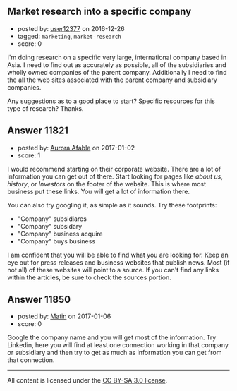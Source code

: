 ## Market research into a specific company

- posted by: [user12377](https://stackexchange.com/users/9916553/user12377) on 2016-12-26
- tagged: `marketing`, `market-research`
- score: 0

I'm doing research on a specific very large, international company based in Asia.  I need to find out as accurately as possible, all of the subsidiaries and wholly owned companies of the parent company.  Additionally I need to find the all the web sites associated with the parent company and subsidiary companies.

 Any suggestions as to a good place to start? Specific resources for this type of research?  Thanks.


## Answer 11821

- posted by: [Aurora Afable](https://stackexchange.com/users/5912654/aurora-afable) on 2017-01-02
- score: 1

I would recommend starting on their corporate website. There are a lot of information you can get out of there. Start looking for pages like *about us*, *history*, or *Investors* on the footer of the website. This is where most business put these links. You will get a lot of information there. 

You can also try googling it, as simple as it sounds. Try these footprints:

* "Company" subsidiares
* "Company" subsidary
* "Company" business acquire
* "Company" buys business

I am confident that you will be able to find what you are looking for. Keep an eye out for press releases and business websites that publish news. Most (if not all) of these websites will point to a source. If you can't find any links within the articles, be sure to check the sources portion. 


## Answer 11850

- posted by: [Matin](https://stackexchange.com/users/2715241/matin) on 2017-01-06
- score: 0

Google the company name and you will get most of the information. Try Linkedin, here you will find at least one connection working in that company or subsidiary and then try to get as much as information you can get from that connection.



---

All content is licensed under the [CC BY-SA 3.0 license](https://creativecommons.org/licenses/by-sa/3.0/).
